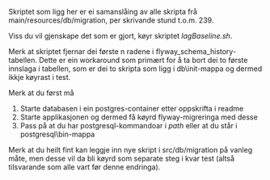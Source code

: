 Skriptet som ligg her er ei samanslåing av alle skripta frå main/resources/db/migration, per skrivande stund t.o.m. 239.

Viss du vil gjenskape det som er gjort, køyr skriptet _lagBaseline.sh_.

Merk at skriptet fjernar dei første n radene i flyway_schema_history-tabellen. 
Dette er ein workaround som primært for å ta bort dei to første innslaga i tabellen, som er dei to skripta som ligg i db\init-mappa og dermed ikkje køyrast i test.

Merk at du først må 
1. Starte databasen i ein postgres-container etter oppskrifta i readme
1. Starte applikasjonen og dermed få køyrd flyway-migreringa med desse
1. Pass på at du har postgresql-kommandoar i _path_ eller at du står i postgresql\bin-mappa

Merk at du heilt fint kan leggje inn nye skript i src/db/migration på vanleg måte, men desse vil da bli køyrd som separate steg i kvar test (altså tilsvarande som alle vart før denne endringa).